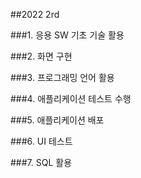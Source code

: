 ##2022 2rd

###1. 응용 SW 기초 기술 활용

###2. 화면 구현

###3. 프로그래밍 언어 활용

###4. 애플리케이션 테스트 수행

###5. 애플리케이션 배포

###6. UI 테스트

###7. SQL 활용
